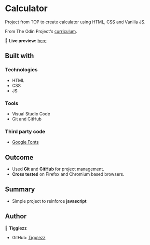 # Calculator

Project from TOP to create calculator using HTML, CSS and Vanilla JS.

From The Odin Project's [curriculum](https://www.theodinproject.com/courses/foundations/lessons/calculator).

🔗 **Live preview:** [here](https://tylermcgarry.website/Calculator/)

## Built with

### Technologies

* HTML
* CSS
* JS

### Tools

* Visual Studio Code
* Git and GitHub

### Third party code

* [Google Fonts](https://fonts.google.com/)

## Outcome

* Used **Git** and **GitHub** for project management.
* **Cross tested** on Firefox and Chromium based browsers.

## Summary

* Simple project to reinforce **javascript** 

## Author
👤 **Tigglezz**
* GitHub: [Tigglezz](https://github.com/tigglezz)